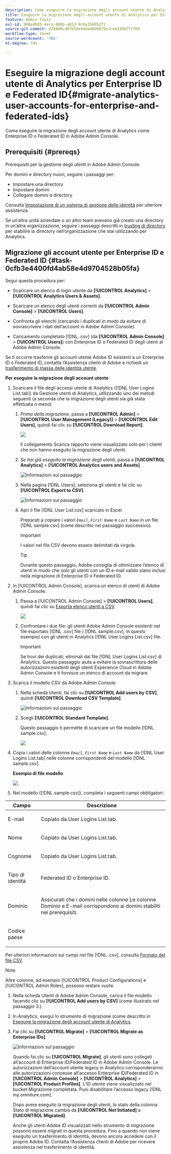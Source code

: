 ```yaml
---
description: Come eseguire la migrazione degli account utente di Analytics come Enterprise ID o Federated ID in Adobe Admin Console.
title: Eseguire la migrazione degli account utente di Analytics per Enterprise ID e Federated ID
feature: Admin Tools
exl-id: 988ed685-4eca-4b0b-a653-9c6a156852f1
source-git-commit: d78489cd87b59e4dda40d9975e1ce643507f2f69
workflow-type: tm+mt
source-wordcount: '701'
ht-degree: 74%

---
```


# Eseguire la migrazione degli account utente di Analytics per Enterprise ID e Federated ID{#migrate-analytics-user-accounts-for-enterprise-and-federated-ids}

Come eseguire la migrazione degli account utente di Analytics come Enterprise ID o Federated ID in Adobe Admin Console.

## Prerequisiti {#prereqs}

Prerequisiti per la gestione degli utenti in Adobe Admin Console.

Per domini e directory nuovi, seguire i passaggi per:

* Impostare una directory
* Impostare domini
* Collegare domini a directory

Consulta [Impostazione di un sistema di gestione delle identità](https://helpx.adobe.com/it/enterprise/using/set-up-identity.html) per ulteriore assistenza.

Se un’altra unità aziendale o un altro team avevano già creato una directory in un’altra organizzazione, seguire i passaggi descritti in [trusting di directory](https://helpx.adobe.com/it/enterprise/using/set-up-identity.html#Directorytrusting) per stabilire la directory nell’organizzazione che stai utilizzando per Analytics.

## Migrazione gli account utente per Enterprise ID e Federated ID {#task-0cfb3e4400fd4ab58e4d9704528b05fa}

Segui questa procedura per:

* Scaricare un elenco di login utente da **[!UICONTROL Analytics]** > **[!UICONTROL Analytics Users & Assets]**.

* Scaricare un elenco degli utenti correnti da **[!UICONTROL Admin Console]** > **[!UICONTROL Users]**.

* Confronta gli elenchi (cercando i duplicati in modo da evitare di sovrascrivere i dati dell’account in Adobe Admin Console).
* Caricamento completato [!DNL .csv] (da **[!UICONTROL Admin Console]** > **[!UICONTROL Users]**) con Enterprise ID o Federated ID degli utenti al Adobe Admin Console.

Se ti occorre trasferire gli account utente Adobe ID esistenti a un Enterprise ID o Federated ID, contatta l’Assistenza clienti di Adobe e richiedi un [trasferimento di massa delle identità utente](https://helpx.adobe.com/it/enterprise/using/bulk-operations.html).

**Per eseguire la migrazione degli account utente**

1. Scaricare il file degli accessi utente di Analytics ([!DNL User Logins List.tab]) da Gestione utenti di Analytics, utilizzando uno dei metodi seguenti (a seconda che la migrazione degli utenti sia già stata effettuata o meno)
   1. *Prima della migrazione,* passa a **[!UICONTROL Admin]** > **[!UICONTROL User Management (Legacy)]** > **[!UICONTROL Edit Users]**, quindi fai clic su **[!UICONTROL Download Report]**.

      ![](/help/admin/admin/user-management2/user-migration/assets/download-report.png)

      Il collegamento Scarica rapporto viene visualizzato solo per i clienti che non hanno eseguito la migrazione degli utenti.

   1. *Se hai già eseguito la migrazione degli utenti,* passa a **[!UICONTROL Analytics]** > **[!UICONTROL Analytics users and Assets]**.

      ![Informazioni sul passaggio](/help/admin/admin/user-management2/user-migration/assets/admin-analytics-users-assets.png)

   1. Nella pagina [!DNL Users], seleziona gli utenti e fai clic su **[!UICONTROL Export to CSV]**.

      ![Informazioni sul passaggio](/help/admin/admin/user-management2/user-migration/assets/export-csv-migrate.png)

   1. Apri il file [!DNL User List.csv] scaricato in Excel.

      Preparati a copiare i valori *`Email`*, *`First Name`* e *`Last Name`* in un file [!DNL sample.csv] (come descritto nel passaggio successivo).

      >[!IMPORTANT]
      >
      >I valori nel file CSV devono essere delimitati da virgole.

      >[!TIP]
      >
      >Durante questo passaggio, Adobe consiglia di ottimizzare l’elenco di utenti in modo che solo gli utenti con un ID e-mail valido siano inclusi nella migrazione di Enterprise ID o Federated ID.

1. In [!UICONTROL Admin Console], scarica un elenco di utenti di Adobe Admin Console:

   1. Passa a [!UICONTROL Admin Console] > **[!UICONTROL Users]**, quindi fai clic su [Esporta elenco utenti a CSV](https://helpx.adobe.com/it/enterprise/using/users.html).

      ![](/help/admin/admin/user-management2/user-migration/assets/export-csv.png)

   1. Confrontare i due file: gli utenti Adobe Admin Console esistenti nel file esportato [!DNL .csv] file ( [!DNL sample.csv], in questo esempio) con gli utenti in Analytics [!DNL User Logins List.csv] file.

      >[!IMPORTANT]
      >
      >Se trovi dei duplicati, eliminali dal file [!DNL User Logins List.csv] di Analytics. Questo passaggio aiuta a evitare la sovrascrittura delle autorizzazioni esistenti degli utenti Experience Cloud in Adobe Admin Console e ti fornisce un elenco di account da migrare.

1. Scarica il modello CSV da Adobe Admin Console:
   1. Nella scheda Utenti, fai clic su **[!UICONTROL Add users by CSV]**, quindi **[!UICONTROL Download CSV Template]**.

      ![Informazioni sul passaggio](/help/admin/admin/user-management2/user-migration/assets/add-users-csv.png)

   1. Scegli **[!UICONTROL Standard Template]**.

      Questo passaggio ti permette di scaricare un file modello [!DNL sample.csv].

      ![](/help/admin/admin/user-management2/user-migration/assets/download-csv-template.png)

1. Copia i valori delle colonne *`Email`*, *`First Name`* e *`Last Name`* da [!DNL User Logins List.tab] nelle colonne corrispondenti del modello [!DNL sample.csv].

   **Esempio di file modello**

   ![](/help/admin/admin/user-management2/user-migration/assets/sample.png)

1. Nel modello ([!DNL sample.csv]), completa i seguenti campi obbligatori:

<table id="table_1B5EEFDB5BD8436EB760BE5FFAB1CF02"> 
 <thead> 
  <tr> 
   <th colname="col1" class="entry"> Campo </th> 
   <th colname="col2" class="entry"> Descrizione </th> 
  </tr>
 </thead>
 <tbody> 
  <tr> 
   <td colname="col1"> <p>E-mail </p> </td> 
   <td colname="col2"> <p>Copiato da <span class="filepath"> User Logins List.tab</span>. </p> </td> 
  </tr> 
  <tr> 
   <td colname="col1"> <p>Nome </p> </td> 
   <td colname="col2"> <p>Copiato da <span class="filepath"> User Logins List.tab</span>. </p> </td> 
  </tr> 
  <tr> 
   <td colname="col1"> <p>Cognome </p> </td> 
   <td colname="col2"> <p>Copiato da <span class="filepath"> User Logins List.tab</span>. </p> </td> 
  </tr> 
  <tr> 
   <td colname="col1"> <p>Tipo di identità </p> </td> 
   <td colname="col2"> <p><span class="term"> Federated ID</span> o <span class="term"> Enterprise ID</span>. </p> </td> 
  </tr> 
  <tr> 
   <td colname="col1"> <p>Dominio </p> </td> 
   <td colname="col2"> <p>Assicurati che i domini nelle colonne Le colonne <span class="term"> Dominio</span> e <span class="term"> E-mail</span> corrispondono ai domini stabiliti nei prerequisiti</a>. </p> </td> 
  </tr> 
  <tr> 
   <td colname="col1"> <p>Codice paese </p> </td> 
   <td colname="col2"> </td> 
  </tr> 
 </tbody> 
</table>

Per ulteriori informazioni sui campi nel file [!DNL .csv], consulta [Formato del file CSV](https://helpx.adobe.com/it/enterprise/using/users.html).

>[!NOTE]
>
>Altre colonne, ad esempio [!UICONTROL Product Configurations] e [!UICONTROL Admin Roles], possono restare vuote.

1. Nella scheda Utenti di Adobe Admin Console, carica il file modello facendo clic su **[!UICONTROL Add users by CSV]** (come illustrato nel passaggio 3.).
1. In Analytics, esegui lo strumento di migrazione (come descritto in [Eseguire la migrazione degli account utente di Analytics](/help/admin/admin/user-management2/user-migration/t-migrate-users.md).
1. Fai clic su **[!UICONTROL Migrate]** > **[!UICONTROL Migrate as Enterprise IDs]**.

   ![Informazioni sul passaggio](/help/admin/admin/user-management2/user-migration/assets/migrate-as-enterprise.png)

   Quando fai clic su **[!UICONTROL Migrate]**, gli utenti sono collegati all’account di Enterprise ID/Federated ID in Adobe Admin Console. Le autorizzazioni dell’account utente legacy in Analytics corrisponderanno alle autorizzazioni concesse all’accesso Enterprise ID/Federated ID in **[!UICONTROL Admin Console]** > **[!UICONTROL Analytics]** > **[!UICONTROL Product Profiles]**. L’ID utente viene visualizzato nel bucket Migrazione completata. Puoi disabilitare l’accesso legacy [!DNL my.omniture.com].

   Dopo avere eseguito la migrazione degli utenti, lo stato della colonna Stato di migrazione cambia da **[!UICONTROL Not Initiated]** a **[!UICONTROL Migrated]**.

   Anche gli utenti Adobe ID visualizzati nello strumento di migrazione possono essere migrati in questa procedura. Fino a quando non viene eseguito un trasferimento di identità, devono ancora accedere con il proprio Adobe ID. Contatta l’Assistenza clienti di Adobe per ricevere assistenza nel trasferimento di identità.
